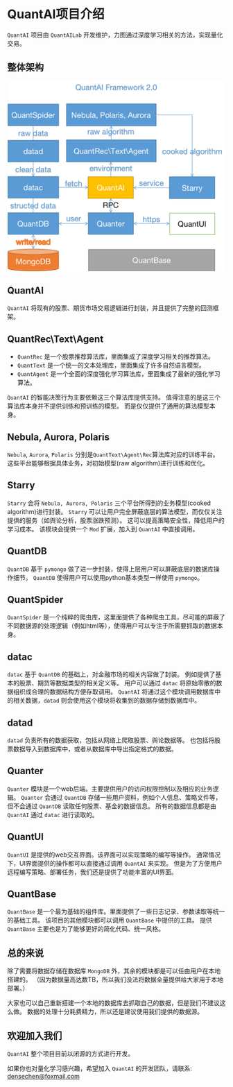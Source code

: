 # QuantAI项目介绍

`QuantAI` 项目由 `QuantAILab` 开发维护，力图通过深度学习相关的方法，实现量化交易。

## 整体架构

![项目整体框架](assert/framework.png)

## QuantAI

`QuantAI` 将现有的股票、期货市场交易逻辑进行封装，并且提供了完整的回测框架。

## QuantRec\Text\Agent

- `QuantRec` 是一个股票推荐算法库，里面集成了深度学习相关的推荐算法。
- `QuantText` 是一个统一的文本处理库，里面集成了许多自然语言模型。
- `QuantAgent` 是一个全面的深度强化学习算法库，里面集成了最新的强化学习算法。

`QuantAI` 的智能决策行为主要依赖这三个算法库提供支持。
值得注意的是这三个算法库本身并不提供训练和预训练的模型。
而是仅仅提供了通用的算法模型本身。

## Nebula, Aurora, Polaris

`Nebula`, `Aurora`, `Polaris` 分别是`QuantText\Agent\Rec`算法库对应的训练平台。
这些平台能够根据具体业务，对初始模型(raw algorithm)进行训练和优化。

## Starry

`Starry` 会将 `Nebula, Aurora, Polaris` 三个平台所得到的业务模型(cooked algorithm)进行封装。
`Starry` 可以让用户完全屏蔽底层的算法模型，而仅仅关注提供的服务（如舆论分析，股票涨跌预测）。
这可以提高策略安全性，降低用户的学习成本。
该模块会提供一个 `Mod` 扩展，加入到 `QuantAI` 中直接调用。

## QuantDB

`QuantDB` 基于 `pymongo` 做了进一步封装，使得上层用户可以屏蔽底层的数据库操作细节。
`QuantDB` 使得用户可以使用python基本类型一样使用 `pymongo`。

## QuantSpider

`QuantSpider` 是一个纯粹的爬虫库，这里面提供了各种爬虫工具，尽可能的屏蔽了不同数据源的处理逻辑（例如html等），使得用户可以专注于所需要抓取的数据本身。

## datac

`datac` 基于 `QuantDB` 的基础上，对金融市场的相关内容做了封装。
例如提供了基本的股票、期货等数据类型的相关定义等。
用户可以通过 `datac` 将原始零散的数据组织成合理的数据结构方便存取调用。
`QuantAI` 将通过这个模块调用数据库中的相关数据，`datad` 则会使用这个模块将收集到的数据存储到数据库中。

## datad

`datad` 负责所有的数据获取，包括从网络上爬取股票、舆论数据等。
也包括将股票数据导入到数据库中，或者从数据库中导出指定格式的数据。

## Quanter

`Quanter` 模块是一个web后端。主要提供用户的访问权限控制以及相应的业务逻辑。
`Quanter` 会通过 `QuantDB` 存储一些用户资料，例如个人信息、策略文件等，但不会通过 `QuantDB` 读取任何股票、基金的数据信息。
所有的数据信息都是由 `QuantAI` 通过 `datac` 进行读取的。

## QuantUI

`QuantUI` 是提供的web交互界面。该界面可以实现策略的编写等操作。
通常情况下，UI界面提供的操作都可以直接通过调用 `QuantAI` 来实现。
但是为了方便用户远程编写策略、部署任务，我们还是提供了功能丰富的UI界面。

## QuantBase

`QuantBase` 是一个最为基础的组件库。里面提供了一些日志记录、参数读取等统一的基础工具。
该项目的其他模块都可以调用 `QuantBase` 中提供的工具。
提供 `QuantBase` 主要也是为了能够更好的简化代码、统一风格。

## 总的来说

除了需要将数据存储在数据库 `MongoDB` 外，其余的模块都是可以任由用户在本地搭建的。
（因为数据量高达数TB，所以我们没法将数据全量提供给大家用于本地部署。）

大家也可以自己重新搭建一个本地的数据库去抓取自己的数据，但是我们不建议这么做。
数据的处理十分耗费精力，所以还是建议使用我们提供的数据源。

## 欢迎加入我们

`QuantAI` 整个项目目前以闭源的方式进行开发。

如果你也对量化学习感兴趣，希望加入 `QuantAI` 的开发团队，请联系: densechen@foxmail.com